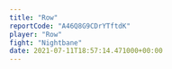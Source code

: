 ```yaml
---
title: "Row"
reportCode: "A46Q8G9CDrYTftdK"
player: "Row"
fight: "Nightbane"
date: 2021-07-11T18:57:14.471000+00:00
---
```

